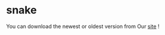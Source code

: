 # snake
You can download the newest or oldest version from
Our <a href="http://samvelsite.beget.tech">site</a>  !
